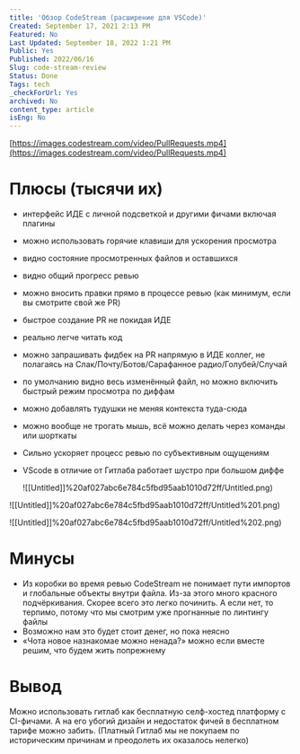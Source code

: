 ```yaml
---
title: 'Обзор CodeStream (расширение для VSCode)'
Created: September 17, 2021 2:13 PM
Featured: No
Last Updated: September 18, 2022 1:21 PM
Public: Yes
Published: 2022/06/16
Slug: code-stream-review
Status: Done
Tags: tech
_checkForUrl: Yes
archived: No
content_type: article
isEng: No
---
```


[https://images.codestream.com/video/PullRequests.mp4](https://images.codestream.com/video/PullRequests.mp4)

# Плюсы (тысячи их)

- интерфейс ИДЕ с личной подсветкой и другими фичами включая плагины
- можно использовать горячие клавиши для ускорения просмотра
- видно состояние просмотренных файлов и оставшихся
- видно общий прогресс ревью
- можно вносить правки прямо в процессе ревью (как минимум, если вы смотрите свой же PR)
- быстрое создание PR не покидая ИДЕ
- реально легче читать код
- можно запрашивать фидбек на PR напрямую в ИДЕ коллег, не полагаясь на Слак/Почту/Ботов/Сарафанное радио/Голубей/Случай
- по умолчанию видно весь изменённый файл, но можно включить быстрый режим просмотра по диффам
- можно добавлять тудушки не меняя контекста туда-сюда
- можно вообще не трогать мышь, всё можно делать через команды или шорткаты
- Сильно ускоряет процесс ревью по субъективным ощущениям
- VScode в отличие от Гитлаба работает шустро при большом диффе
    
    ![[Untitled]]%20af027abc6e784c5fbd95aab1010d72ff/Untitled.png)
    

![[Untitled]]%20af027abc6e784c5fbd95aab1010d72ff/Untitled%201.png)

![[Untitled]]%20af027abc6e784c5fbd95aab1010d72ff/Untitled%202.png)

# Минусы

- Из коробки во время ревью CodeStream не понимает пути импортов и глобальные объекты внутри файла. Из-за этого много красного подчёркивания.
Скорее всего это легко починить. А если нет, то терпимо, потому что мы смотрим уже прогнанные по линтингу файлы
- Возможно нам это будет стоит денег, но пока неясно
- «Чота новое назнакомае можно ненада?»
можно если вместе решим, что будем жить попрежнему

# Вывод

Можно использовать гитлаб как бесплатную селф-хостед платформу с CI-фичами. А на его убогий дизайн и недостаток фичей в бесплатном тарифе можно забить. (Платный Гитлаб мы не покупаем по историческим причинам и преодолеть их оказалось нелегко)